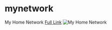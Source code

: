 # mynetwork
My Home Network
[Full Link](https://www.draw.io/?lightbox=1&highlight=0000ff&edit=_blank&layers=1&nav=1&title=network.xml#Uhttps%3A%2F%2Fraw.githubusercontent.com%2Fchankiu%2Fmynetwork%2Fmaster%2Fnetwork.xml)
![My Home Network](network.png)
